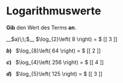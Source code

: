 <!--
version:  0.0.1

language: de

@style
input {
    text-align: center;
}

.flex-container {
    display: flex;
    flex-wrap: wrap;
    align-items: stretch;
    gap: 20px;
}

.flex-child {
    flex: 1;
    min-width: 350px;
    margin-right: 20px;
}

@media (max-width: 400px) {
    .flex-child {
        flex: 100%;
        margin-right: 0;
    }
}
@end

formula: \carry   \textcolor{red}{\scriptsize #1}
formula: \digit   \rlap{\carry{#1}}\phantom{#2}#2
formula: \permil  \text{‰}

import: https://raw.githubusercontent.com/LiaTemplates/Tikz-Jax/main/README.md

script: https://cdn.jsdelivr.net/gh/LiaTemplates/Tikz-Jax@main/dist/index.js


tags: Logarithmen, sehr leicht, sehr niedrig, Angeben

comment: Gib den Wert eines Logarithmus an.

author: Martin Lommatzsch

-->




# Logarithmuswerte


**Gib** den Wert des Terms **an**.



<section class="flex-container">
<div class="flex-child">
__$a)\;\;$__ $\log_{2}\left( 8 \right) = $ [[  3  ]]

</div>
<div class="flex-child">

__$b)\;\;$__ $\log_{8}\left( 64 \right) = $ [[  2  ]]

</div>
<div class="flex-child">

__$c)\;\;$__ $\log_{4}\left( 256 \right) = $ [[  4  ]]

</div>
<div class="flex-child">

__$d)\;\;$__ $\log_{5}\left( 125 \right) = $ [[  3  ]]



</div>
</section>

<br>
<br>
<br>
<br>
<br>
 